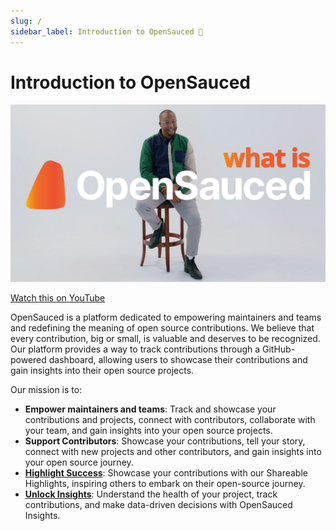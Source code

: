 ```yaml
---
slug: /
sidebar_label: Introduction to OpenSauced 🍕
---
```


# Introduction to OpenSauced

![Example banner](../static/img/what-is-opensauced-borderless.jpg)

[Watch this on YouTube](https://www.youtube.com/watch?v=h8gwrzis-dY&list=PLHyZ0Wz_A44XAE-6Gbd69pZLTdqWdwlBx&index=1&t=2s)

OpenSauced is a platform dedicated to empowering maintainers and teams and redefining the meaning of open source contributions. We believe that every contribution, big or small, is valuable and deserves to be recognized. Our platform provides a way to track contributions through a GitHub-powered dashboard, allowing users to showcase their contributions and gain insights into their open source projects.

Our mission is to:

- **Empower maintainers and teams**: Track and showcase your contributions and projects, connect with contributors, collaborate with your team, and gain insights into your open source projects.
- **Support Contributors**: Showcase your contributions, tell your story, connect with new projects and other contributors, and gain insights into your open source journey.
- [**Highlight Success**](../docs/features/highlights.md): Showcase your contributions with our Shareable Highlights, inspiring others to embark on their open-source journey.
- [**Unlock Insights**](../docs/features/insights.md): Understand the health of your project, track contributions, and make data-driven decisions with OpenSauced Insights.
